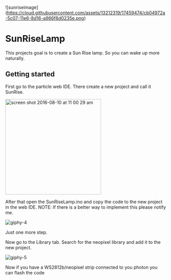 
![sunriseimage]
(https://cloud.githubusercontent.com/assets/13212319/17459474/cb04972a-5c07-11e6-8d16-a966f8d0235e.png)

# SunRiseLamp
This projects goal is to create a Sun Rise lamp. So you can wake up more naturally.

## Getting started 

First go to the particle web IDE. There create a new project and call it SunRise.

<img width="300" alt="screen shot 2016-08-10 at 11 00 29 am" src="https://cloud.githubusercontent.com/assets/13212319/17558915/3b67c142-5eea-11e6-83aa-3cfd603c193e.png">

After that open the SunRiseLamp.ino and copy the code to the new project in the web IDE.   NOTE: If there is a better way to implement this please notify me.


![giphy-4](https://cloud.githubusercontent.com/assets/13212319/17559402/1aeb3ece-5eec-11e6-87eb-8d5da6d47a61.gif)

Just one more step.

Now go to the Library tab. Search for the neopixel library and add it to the new project. 

![giphy-5](https://cloud.githubusercontent.com/assets/13212319/17560024/689d8756-5eee-11e6-9831-14239eefb488.gif)

Now if you have a WS2812b/neopixel strip connected to you photon you can flash the code




